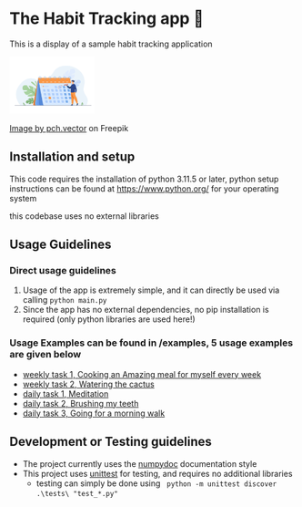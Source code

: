 # The Habit Tracking app 📅
This is a display of a sample habit tracking application

<img alt="person pointing at a calender" src="./calender_person.jpg" height="100"/>

<a href="https://www.freepik.com/free-vector/businessman-planning-events-deadlines-agenda_9174355.htm#query=calendar&position=4&from_view=keyword&track=sph&uuid=3c0863b5-bee6-4321-9aeb-f802fa596d71">Image by pch.vector</a> on Freepik

## Installation and setup

This code requires the installation of python 3.11.5 or later, 
python setup instructions can be found at https://www.python.org/ for your operating system

this codebase uses no external libraries

## Usage Guidelines

### Direct usage guidelines

1. Usage of the app is extremely simple, and it can directly be used via calling `python main.py`
2. Since the app has no external dependencies, no pip installation is required (only python libraries are used here!)

### Usage Examples can be found in /examples, 5 usage examples are given below

- [weekly task 1, Cooking an Amazing meal for myself every week](/examples/cook-an-amazing-meal.md)
- [weekly task 2, Watering the cactus](/examples/watering-the-cactus.md)
- [daily task 1, Meditation](/examples/meditation.md)
- [daily task 2, Brushing my teeth](/examples/brushing-teeth.md)
- [daily task 3, Going for a morning walk](/examples/going-for-a-morning-walk.md)

## Development or Testing guidelines

- The project currently uses the [numpydoc](https://numpydoc.readthedocs.io/en/latest/format.html) documentation style
- This project uses [unittest](https://docs.python.org/3/library/unittest.html) for testing, and requires no additional libraries
    + testing can simply be done using ` python -m unittest discover .\tests\ "test_*.py"`